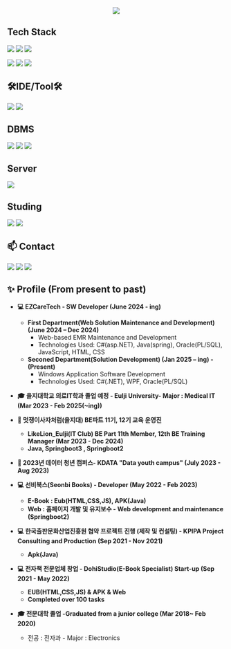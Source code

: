 <div align="center">
    <img src="https://capsule-render.vercel.app/api?type=soft&color=auto&height=200&section=header&text=Welcome%20to-nl-Choi%20Kyungtae's%20github.&fontSize=50" />
</div>


## Tech Stack

<a><img src="https://img.shields.io/badge/Java-ED8B00?style=for-the-badge&logo=openjdk&logoColor=white/"></a>
  <a><img src="https://img.shields.io/badge/Spring%20boot-6DB33F?style=for-the-badge&logo=springboot&logoColor=white"/></a>
  <a><img src="https://img.shields.io/badge/Spring-6DB33F?style=for-the-badge&logo=spring&logoColor=white/"></a>
 
  <a><img src="https://img.shields.io/badge/.net-512BD4?style=for-the-badge&logo=dotnet&logoColor=white/"></a>
  <a><img src="https://img.shields.io/badge/Python-3776AB?style=for-the-badge&logo=python&logoColor=white/"></a>
  <a><img src="https://img.shields.io/badge/R-276DC3?style=for-the-badge&logo=r&logoColor=white/"></a>

## 🛠IDE/Tool🛠

<a><img src="https://img.shields.io/badge/Eclipse-2C2255?style=for-the-badge&logo=eclipse&logoColor=white/"></a>
<a><img src="https://img.shields.io/badge/IntelliJ_IDEA-000000.svg?style=for-the-badge&logo=intellij-idea&logoColor=white/"></a>

## DBMS
<a><img src="https://img.shields.io/badge/MySQL-00000F?style=for-the-badge&logo=mysql&logoColor=white/"></a>
<a><img src="https://img.shields.io/badge/H2-00000F?style=for-the-badge&logo=h2l&logoColor=white/"></a>
<a><img src="https://img.shields.io/badge/oracle-F80000?style=for-the-badge&logo=oracle&logoColor=white/"></a>
## Server

<a><img src="https://img.shields.io/badge/Linux-FCC624?style=for-the-badge&logo=linux&logoColor=black/"></a>


## Studing

<a><img src="https://img.shields.io/badge/NCP-03C75A?style=for-the-badge&logo=naver&logoColor=black/"></a>
<a><img src="https://img.shields.io/badge/AWS-232F3E?style=for-the-badge&logo=amazonwebservices&logoColor=black/"></a>

## 📫 Contact
  
<a href="https://dohi-blog.tistory.com/68"><img src="https://img.shields.io/badge/Tistory-000000?style=for-the-badge&logo=tistory&logoColor=white/"></a>
  <a href="https://www.instagram.com/rudxofj/"><img src="https://img.shields.io/badge/Instagram-E4405F?style=for-the-badge&logo=instagram&logoColor=white/"></a>
  <a href="mailto:kmam147@gmail.com"><img src="https://img.shields.io/badge/kmam147@gmail.com-D14836?style=for-the-badge&logo=gmail&logoColor=white"/></a>

## ✨ Profile (From present to past)
* **💻 EZCareTech - SW Developer (June 2024 - ing)**    
    * **First Department(Web Solution Maintenance and Development) (June 2024 – Dec 2024)**
        * Web-based EMR Maintenance and Development 
        * Technologies Used: C#(asp.NET), Java(spring), Oracle(PL/SQL), JavaScript, HTML, CSS
    * **Seconed Department(Solution Development) (Jan 2025 – ing) - (Present)**
        * Windows Application Software Development 
        * Technologies Used: C#(.NET), WPF, Oracle(PL/SQL)
            
   <!-- * **Secound Department()**   
        * **Second Primary Responsibilities**
            * Windows-Based EMR Development -->
* **🎓 을지대학교 의료IT학과 졸업 예정 - Eulji University- Major : Medical IT (Mar 2023 - Feb 2025(~ing))**
* **📖 멋쟁이사자처럼(을지대) BE파트 11기, 12기 교육 운영진**
    * **LikeLion_Eulji(IT Club) BE Part 11th Member, 12th BE Training Manager (Mar 2023 - Dec 2024)**
    * **Java, Springboot3 , Springboot2** 
* **📖 2023년 데이터 청년 캠퍼스- KDATA "Data youth campus" (July 2023 - Aug 2023)**
* **💻 선비북스(Seonbi Books) - Developer (May 2022 - Feb 2023)**
    * **E-Book : Eub(HTML,CSS,JS), APK(Java)**
    * **Web : 홈페이지 개발 및 유지보수 - Web development and maintenance (Springboot2)** 
* **💻 한국출판문화산업진흥원 협약 프로젝트 진행 (제작 및 컨설팅) - KPIPA Project Consulting and Production (Sep 2021 - Nov 2021)**
    * **Apk(Java)**
* **💻 전자책 전문업체 창업 - DohiStudio(E-Book Specialist) Start-up (Sep 2021 - May 2022)**
    * **EUB(HTML,CSS,JS) & APK & Web**
    * **Completed over 100 tasks**
* **🎓 전문대학 졸업  -Graduated from a junior college  (Mar 2018~ Feb 2020)**
    * 전공 : 전자과 - Major : Electronics
  



